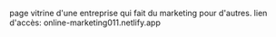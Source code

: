 page vitrine d'une entreprise qui fait du marketing pour d'autres.
  lien d'accès:   online-marketing011.netlify.app
